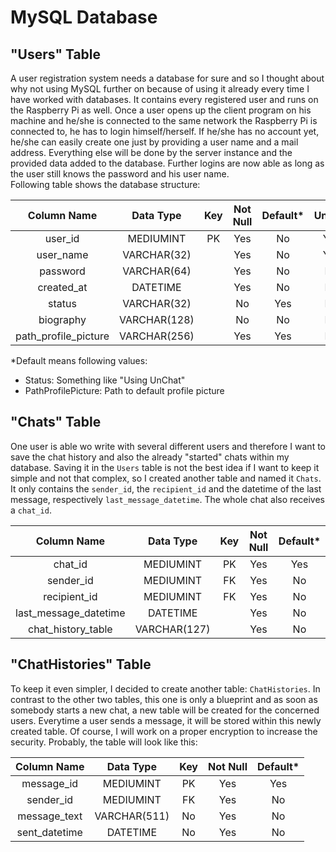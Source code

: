 # MySQL Database
## "Users" Table
A user registration system needs a database for sure and so I thought about why not using
MySQL further on because of using it already every time I have worked with databases. It
contains every registered user and runs on the Raspberry Pi as well. Once a user opens up
the client program on his machine and he/she is connected to the same network the Raspberry
Pi is connected to, he has to login himself/herself. If he/she has no account yet, he/she
can easily create one just by providing a user name and a mail address. Everything else will
be done by the server instance and the provided data added to the database. Further logins
are now able as long as the user still knows the password and his user name.  
Following table shows the database structure:

| Column Name             | Data Type    | Key | Not Null | Default* | Unique |
|:-----------------------:|:------------:|:---:|:--------:|:--------:|:------:|
| user_id                 | MEDIUMINT    | PK  | Yes      | No       | Yes    |
| user_name               | VARCHAR(32)  |     | Yes      | No       | Yes    |
| password                | VARCHAR(64)  |     | Yes      | No       | No     |
| created_at              | DATETIME     |     | Yes      | No       | No     |
| status                  | VARCHAR(32)  |     | No       | Yes      | No     |
| biography               | VARCHAR(128) |     | No       | No       | No     |
| path_profile_picture    | VARCHAR(256) |     | Yes      | Yes      | No     |

*Default means following values:  
- Status: Something like "Using UnChat"
- PathProfilePicture: Path to default profile picture

## "Chats" Table
One user is able wo write with several different users and therefore I want to save the
chat history and also the already "started" chats within my database. Saving it in the
``Users`` table is not the best idea if I want to keep it simple and not that complex,
so I created another table and named it ``Chats``. It only contains the ``sender_id``, the
``recipient_id`` and the datetime of the last message, respectively ``last_message_datetime``.
The whole chat also receives a ``chat_id``.

| Column Name           | Data Type     | Key | Not Null | Default* |
|:---------------------:|:-------------:|:---:|:--------:|:--------:|
| chat_id               | MEDIUMINT     | PK  | Yes      | Yes      |
| sender_id             | MEDIUMINT     | FK  | Yes      | No       |
| recipient_id          | MEDIUMINT     | FK  | Yes      | No       |
| last_message_datetime | DATETIME      |     | Yes      | No       |
| chat_history_table    | VARCHAR(127)  |     | Yes      | No       |

## "ChatHistories" Table
To keep it even simpler, I decided to create another table: ``ChatHistories``. In contrast
to the other two tables, this one is only a blueprint and as soon as somebody starts a new
chat, a new table will be created for the concerned users. Everytime a user sends a message,
it will be stored within this newly created table. Of course, I will work on a proper
encryption to increase the security. Probably, the table will look like this:

 Column Name    | Data Type    | Key | Not Null | Default* |
|:-------------:|:------------:|:---:|:--------:|:--------:|
| message_id    | MEDIUMINT    | PK  | Yes      | Yes      |
| sender_id     | MEDIUMINT    | FK  | Yes      | No       |
| message_text  | VARCHAR(511) | No  | Yes      | No       |
| sent_datetime | DATETIME     | No  | Yes      | No       |